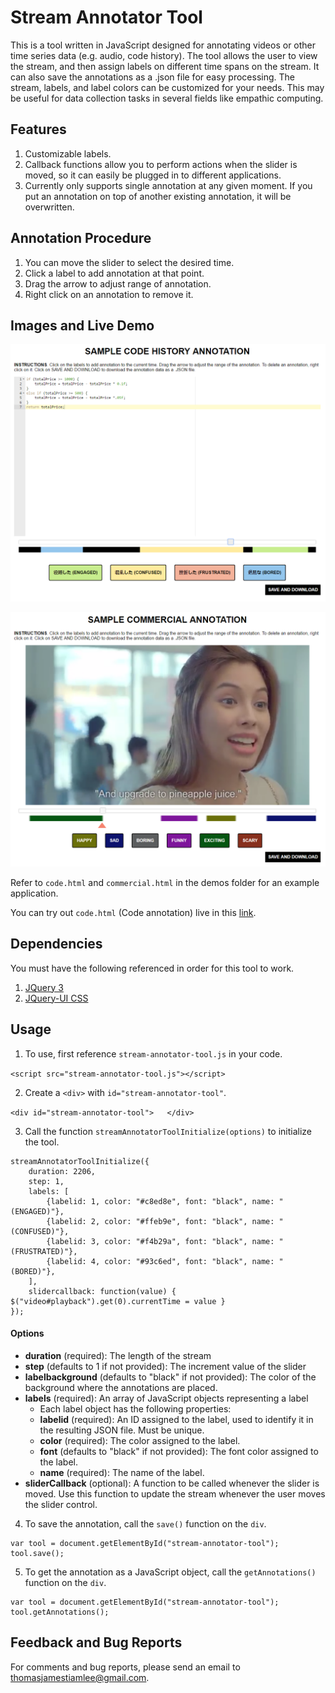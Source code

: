 # Stream Annotator Tool
This is a tool written in JavaScript designed for annotating videos or other time series data (e.g. audio, code history). The tool allows the user to view the stream, and then assign labels on different time spans on the stream. It can also save the annotations as a .json file for easy processing. The stream, labels, and label colors can be customized for your needs. This may be useful for data collection tasks in several fields like empathic computing.

## Features
1. Customizable labels.
2. Callback functions allow you to perform actions when the slider is moved, so it can easily be plugged in to different applications.
3. Currently only supports single annotation at any given moment. If you put an annotation on top of another existing annotation, it will be overwritten.

## Annotation Procedure
1. You can move the slider to select the desired time.
2. Click a label to add annotation at that point.
3. Drag the arrow to adjust range of annotation.
4. Right click on an annotation to remove it.

## Images and Live Demo
![Code Annotation Screenshot](https://raw.githubusercontent.com/thomastiamlee/stream-annotator-tool/master/demo/code.PNG)

![Commercial Annotation Screenshot](https://raw.githubusercontent.com/thomastiamlee/stream-annotator-tool/master/demo/commercial.PNG)

Refer to `code.html` and `commercial.html` in the demos folder for an example application.

You can try out `code.html` (Code annotation) live in this [link](https://cdn.rawgit.com/thomastiamlee/stream-annotator-tool/94d5ef0d/demo/code.html).

## Dependencies
You must have the following referenced in order for this tool to work.
1. [JQuery 3](http://jquery.com/download/)
2. [JQuery-UI CSS](http://jqueryui.com/download/)

## Usage
1. To use, first reference `stream-annotator-tool.js` in your code.

`<script src="stream-annotator-tool.js"></script>`

2. Create a `<div>` with `id="stream-annotator-tool"`.

`<div id="stream-annotator-tool">	</div>`

3. Call the function `streamAnnotatorToolInitialize(options)` to initialize the tool.

```
streamAnnotatorToolInitialize({
	duration: 2206,
	step: 1,
	labels: [
		{labelid: 1, color: "#c8ed8e", font: "black", name: "(ENGAGED)"},
		{labelid: 2, color: "#ffeb9e", font: "black", name: "(CONFUSED)"},
		{labelid: 3, color: "#f4b29a", font: "black", name: "(FRUSTRATED)"},
		{labelid: 4, color: "#93c6ed", font: "black", name: "(BORED)"},
	],
	slidercallback: function(value) { $("video#playback").get(0).currentTime = value }
});
```

#### Options
- **duration** (required): The length of the stream
- **step** (defaults to 1 if not provided): The increment value of the slider
- **labelbackground** (defaults to "black" if not provided): The color of the background where the annotations are placed.
- **labels** (required): An array of JavaScript objects representing a label
    - Each label object has the following properties:
    - **labelid**  (required): An ID assigned to the label, used to identify it in the resulting JSON file. Must be unique.
    - **color** (required): The color assigned to the label.
    - **font** (defaults to "black" if not provided): The font color assigned to the label.
    - **name** (required): The name of the label.
- **sliderCallback** (optional): A function to be called whenever the slider is moved. Use this function to update the stream whenever the user moves the slider control.

4. To save the annotation, call the `save()` function on the `div`.

```
var tool = document.getElementById("stream-annotator-tool");
tool.save();
```

5. To get the annotation as a JavaScript object, call the `getAnnotations()` function on the `div`.

```
var tool = document.getElementById("stream-annotator-tool");
tool.getAnnotations();
```

## Feedback and Bug Reports
For comments and bug reports, please send an email to thomasjamestiamlee@gmail.com.